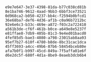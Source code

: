 
                e9e7e647-3e37-4398-81da-b77c038cd81b
                8e1ba746-9612-4aad-9bb3-6bbf3ce73521
                0d968ca2-b050-4237-bb4c-f2594b0bfcd1
                36e68ba7-def6-4d36-af1b-c0a96b7212bc
                92e6e6c3-b33c-469e-a872-f03c2a722410
                a561b3de-cf6f-461b-b0ce-a649e8e5237f
                e81ffae8-7db9-405b-81c3-9e4ed01bacd0
                4fef85d5-bae3-4080-a798-23015ab8aa93
                95ef7b27-610f-4780-b8de-8bc31cac1dca
                45ff3693-a4cc-49b6-87b6-58454bceb80e
                afa7b0f1-b997-45cd-849a-7f5affa01e6f
                d6e2dc5f-680f-4d1a-8be9-8eaeb3dcb6b4
                